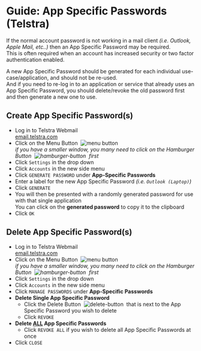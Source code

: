 # Guide: App Specific Passwords (Telstra)

If the normal account password is not working in a mail client _(i.e. Outlook, Apple Mail, etc..)_ then an App Specific Password may be required.</br>
This is often required when an account has increased security or two factor authentication enabled.

A new App Specific Password should be generated for each individual use-case/application, and should not be re-used.</br>
And if you need to re-log in to an application or service that already uses an App Specific Password, you should delete/revoke the old password first and then generate a new one to use.

## Create App Specific Password(s)
- Log in to Telstra Webmail</br>[email.telstra.com](https://email.telstra.com/)
- Click on the Menu Button &nbsp;![menu button](/images/telstra-webmail-menu.png)</br>
_if you have a smaller window, you many need to click on the Hamburger Button &nbsp;![hamburger-button](/images/telstra-webmail-hamburger.png)&nbsp; first_
- Click `Settings` in the drop down
- Click `Accounts` in the new side menu
- Click `GENERATE PASSWORD` under **App-Specific Passwords**
- Enter a label for the new App Specific Password _(i.e. `Outlook (Laptop)`)_
- Click `GENERATE`
- You will then be presented with a randomly generated password for use with that single application</br>
You can click on the **generated password** to copy it to the clipboard
- Click `OK`

## Delete App Specific Password(s)
- Log in to Telstra Webmail</br>[email.telstra.com](https://email.telstra.com/)
- Click on the Menu Button &nbsp;![menu button](/images/telstra-webmail-menu.png)</br>
_if you have a smaller window, you many need to click on the Hamburger Button &nbsp;![hamburger-button](/images/telstra-webmail-hamburger.png)&nbsp; first_
- Click `Settings` in the drop down
- Click `Accounts` in the new side menu
- Click `MANAGE PASSWORDS` under **App-Specific Passwords**
- **Delete Single App Specific Password**
    - Click the Delete Button &nbsp;![delete-button](/images/telstra-trash.png)&nbsp; that is next to the App Specific Password you wish to delete
    - Click `REVOKE`
- **Delete <u>ALL</u> App Specific Passwords**
    - Click `REVOKE ALL` if you wish to delete all App Specific Passwords at once
- Click `CLOSE`